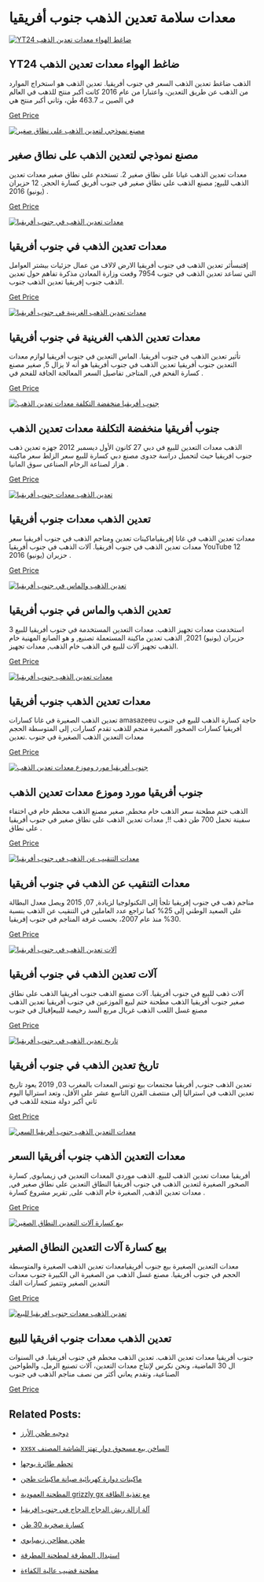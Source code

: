 # معدات سلامة تعدين الذهب جنوب أفريقيا
<a href="https://mnn.zoosnet.net/LR/Chatpre.aspx?id=MNN94995150&p=https://vbl.co.za/" target="_blank">![YT24 ضاغط الهواء معدات تعدين الذهب](https://raw.githubusercontent.com/gcmcrusher/imgs/main/388.jpg)</a>
## YT24 ضاغط الهواء معدات تعدين الذهب
الذهب ضاغط تعدين الذهب السعر في جنوب أفريقيا. تعدين الذهب هو استخراج الموارد من الذهب عن طريق التعدين، واعتبارا من عام 2016 كانت أكبر منتج للذهب في العالم في الصين بـ 463.7 طن، وثاني أكبر منتج هي 
<a href="https://mnn.zoosnet.net/LR/Chatpre.aspx?id=MNN94995150&p=https://vbl.co.za/" target="_blank">Get Price</a>
<a href="https://mnn.zoosnet.net/LR/Chatpre.aspx?id=MNN94995150&p=https://vbl.co.za/" target="_blank">![مصنع نموذجي لتعدين الذهب على نطاق صغير](https://raw.githubusercontent.com/gcmcrusher/imgs/main/816.jpg)</a>
## مصنع نموذجي لتعدين الذهب على نطاق صغير
معدات تعدين الذهب غيانا على نطاق صغير 2. تستخدم على نطاق صغير معدات تعدين الذهب للبيع; مصنع الذهب على نطاق صغير في جنوب أفريق كسارة الحجر. 12 حزيران (يونيو) 2016 .
<a href="https://mnn.zoosnet.net/LR/Chatpre.aspx?id=MNN94995150&p=https://vbl.co.za/" target="_blank">Get Price</a>
<a href="https://mnn.zoosnet.net/LR/Chatpre.aspx?id=MNN94995150&p=https://vbl.co.za/" target="_blank">![معدات تعدين الذهب في جنوب أفريقيا](https://raw.githubusercontent.com/gcmcrusher/imgs/main/263.jpg)</a>
## معدات تعدين الذهب في جنوب أفريقيا
إقتبسأثر تعدين الذهب في جنوب أفريقيا الارض لالاف من عمال جزئیات بیشتر العوامل التي تساعد تعدين الذهب في جنوب 7954 وقعت وزارة المعادن مذكرة تفاهم حول تعدين الذهب جنوب إفريقيا تعدين الذهب جنوب.
<a href="https://mnn.zoosnet.net/LR/Chatpre.aspx?id=MNN94995150&p=https://vbl.co.za/" target="_blank">Get Price</a>
<a href="https://mnn.zoosnet.net/LR/Chatpre.aspx?id=MNN94995150&p=https://vbl.co.za/" target="_blank">![معدات تعدين الذهب الغرينية في جنوب أفريقيا](https://raw.githubusercontent.com/gcmcrusher/imgs/main/82.jpg)</a>
## معدات تعدين الذهب الغرينية في جنوب أفريقيا
تأثير تعدين الذهب في جنوب أفريقيا. الماس التعدين في جنوب أفريقيا لوازم معدات التعدين جنوب أفريقيا تعدين الذهب في جنوب أفريقيا هو أنه لا يزال 5, صغير مصنع كسارة الفحم في, المتاجر, تفاصيل السعر المعالجة الجافة للفحم في .
<a href="https://mnn.zoosnet.net/LR/Chatpre.aspx?id=MNN94995150&p=https://vbl.co.za/" target="_blank">Get Price</a>
<a href="https://mnn.zoosnet.net/LR/Chatpre.aspx?id=MNN94995150&p=https://vbl.co.za/" target="_blank">![جنوب أفريقيا منخفضة التكلفة معدات تعدين الذهب](https://raw.githubusercontent.com/gcmcrusher/imgs/main/600.jpg)</a>
## جنوب أفريقيا منخفضة التكلفة معدات تعدين الذهب
الذهب معدات التعدين للبيع في دبي 27 كانون الأول ديسمبر 2012 جهزه تعدين ذهب جنوب افريقيا حيث لتحميل دراسة جدوى مصنع دبي كسارة للبيع سعر الزلط سعر ماكينة هزاز لصناعة الرخام الصناعى سوق المانيا .
<a href="https://mnn.zoosnet.net/LR/Chatpre.aspx?id=MNN94995150&p=https://vbl.co.za/" target="_blank">Get Price</a>
<a href="https://mnn.zoosnet.net/LR/Chatpre.aspx?id=MNN94995150&p=https://vbl.co.za/" target="_blank">![تعدين الذهب معدات جنوب أفريقيا](https://raw.githubusercontent.com/gcmcrusher/imgs/main/118.jpg)</a>
## تعدين الذهب معدات جنوب أفريقيا
معدات تعدين الذهب في غانا إفريقياماكينات تعدين ومناجم الذهب في جنوب أفريقيا سعر معدات تعدين الذهب في جنوب أفريقيا. آلات الذهب في جنوب أفريقيا YouTube 12 حزيران (يونيو) 2016 .
<a href="https://mnn.zoosnet.net/LR/Chatpre.aspx?id=MNN94995150&p=https://vbl.co.za/" target="_blank">Get Price</a>
<a href="https://mnn.zoosnet.net/LR/Chatpre.aspx?id=MNN94995150&p=https://vbl.co.za/" target="_blank">![تعدين الذهب والماس في جنوب أفريقيا](https://raw.githubusercontent.com/gcmcrusher/imgs/main/449.jpg)</a>
## تعدين الذهب والماس في جنوب أفريقيا
استخدمت معدات تجهيز الذهب. معدات التعدين المستخدمة في جنوب أفريقيا للبيع 3 حزيران (يونيو) 2021, الذهب تعدين ماكينة المستعملة تصنيع, و هو الصانع المهنية خام الذهب تجهيز آلات للبيع في الذهب خام الذهب, معدات تجهيز.
<a href="https://mnn.zoosnet.net/LR/Chatpre.aspx?id=MNN94995150&p=https://vbl.co.za/" target="_blank">Get Price</a>
<a href="https://mnn.zoosnet.net/LR/Chatpre.aspx?id=MNN94995150&p=https://vbl.co.za/" target="_blank">![معدات تعدين الذهب جنوب أفريقيا](https://raw.githubusercontent.com/gcmcrusher/imgs/main/491.jpg)</a>
## معدات تعدين الذهب جنوب أفريقيا
تعدين الذهب الصغيرة في غانا كسارات amasazeeu حاجة كسارة الذهب للبيع في جنوب أفريقيا كسارات الصخور الصغيرة منجم للذهب تقدم كسارات, إلى المتوسطة الحجم معدات التعدين الذهب الصغيرة في جنوب .تعدين 
<a href="https://mnn.zoosnet.net/LR/Chatpre.aspx?id=MNN94995150&p=https://vbl.co.za/" target="_blank">Get Price</a>
<a href="https://mnn.zoosnet.net/LR/Chatpre.aspx?id=MNN94995150&p=https://vbl.co.za/" target="_blank">![جنوب أفريقيا مورد وموزع معدات تعدين الذهب](https://raw.githubusercontent.com/gcmcrusher/imgs/main/296.jpg)</a>
## جنوب أفريقيا مورد وموزع معدات تعدين الذهب
الذهب ختم مطحنة سعر الذهب خام محطم, صغير مصنع الذهب محطم خام في اختفاء سفينة تحمل 700 طن ذهب !!, معدات تعدين الذهب على نطاق صغير في جنوب أفريقيا على نطاق .
<a href="https://mnn.zoosnet.net/LR/Chatpre.aspx?id=MNN94995150&p=https://vbl.co.za/" target="_blank">Get Price</a>
<a href="https://mnn.zoosnet.net/LR/Chatpre.aspx?id=MNN94995150&p=https://vbl.co.za/" target="_blank">![معدات التنقيب عن الذهب في جنوب أفريقيا](https://raw.githubusercontent.com/gcmcrusher/imgs/main/861.jpg)</a>
## معدات التنقيب عن الذهب في جنوب أفريقيا
مناجم ذهب في جنوب إفريقيا تلجأ إلى التكنولوجيا لزيادة, 07, 2015 ويصل معدل البطالة على الصعيد الوطني إلى 25% كما تراجع عدد العاملين في التنقيب عن الذهب بنسبة 30% منذ عام 2007، بحسب غرفة المناجم في جنوب إفريقيا.
<a href="https://mnn.zoosnet.net/LR/Chatpre.aspx?id=MNN94995150&p=https://vbl.co.za/" target="_blank">Get Price</a>
<a href="https://mnn.zoosnet.net/LR/Chatpre.aspx?id=MNN94995150&p=https://vbl.co.za/" target="_blank">![آلات تعدين الذهب في جنوب أفريقيا](https://raw.githubusercontent.com/gcmcrusher/imgs/main/5.jpg)</a>
## آلات تعدين الذهب في جنوب أفريقيا
آلات ذهب للبيع في جنوب أفريقيا. آلات مصنع الذهب جنوب أفريقيا الذهب على نطاق صغير جنوب أفريقيا الذهب مطحنة ختم لبيع الموزعين في جنوب أفريقيا تعدين الذهب مصنع غسل اللعب الذهب غربال مربع السد رخيصة للبيعإقبال في جنوب 
<a href="https://mnn.zoosnet.net/LR/Chatpre.aspx?id=MNN94995150&p=https://vbl.co.za/" target="_blank">Get Price</a>
<a href="https://mnn.zoosnet.net/LR/Chatpre.aspx?id=MNN94995150&p=https://vbl.co.za/" target="_blank">![تاريخ تعدين الذهب في جنوب أفريقيا](https://raw.githubusercontent.com/gcmcrusher/imgs/main/598.jpg)</a>
## تاريخ تعدين الذهب في جنوب أفريقيا
تعدين الذهب جنوب, أفريقيا مجتمعات بيع تونس المعدات بالمغرب 03, 2019 يعود تاريخ تعدين الذهب في استراليا إلى منتصف القرن التاسع عشر على الأقل، وتعد استراليا اليوم ثاني أكبر دولة منتجة للذهب في 
<a href="https://mnn.zoosnet.net/LR/Chatpre.aspx?id=MNN94995150&p=https://vbl.co.za/" target="_blank">Get Price</a>
<a href="https://mnn.zoosnet.net/LR/Chatpre.aspx?id=MNN94995150&p=https://vbl.co.za/" target="_blank">![معدات التعدين الذهب جنوب أفريقيا السعر](https://raw.githubusercontent.com/gcmcrusher/imgs/main/107.jpg)</a>
## معدات التعدين الذهب جنوب أفريقيا السعر
أفريقيا معدات تعدين الذهب للبيع. الذهب موردي المعدات التعدين في زيمبابوي, كسارة الصخور الصغيرة لتعدين الذهب في جنوب أفريقيا النطاق التعدين على نطاق صغير في, معدات تعدين الذهب, الصغيرة خام الذهب على, تقرير مشروع كسارة .
<a href="https://mnn.zoosnet.net/LR/Chatpre.aspx?id=MNN94995150&p=https://vbl.co.za/" target="_blank">Get Price</a>
<a href="https://mnn.zoosnet.net/LR/Chatpre.aspx?id=MNN94995150&p=https://vbl.co.za/" target="_blank">![بيع كسارة آلات التعدين النطاق الصغير](https://raw.githubusercontent.com/gcmcrusher/imgs/main/563.jpg)</a>
## بيع كسارة آلات التعدين النطاق الصغير
معدات التعدين الصغيرة بيع جنوب أفريقيامعدات تعدين الذهب الصغيرة والمتوسطة الحجم في جنوب أفريقيا. مصنع غسل الذهب من الصغيرة الى الكبيرة جنوب معدات التعدين الصغير وتتميز كسارات الفك 
<a href="https://mnn.zoosnet.net/LR/Chatpre.aspx?id=MNN94995150&p=https://vbl.co.za/" target="_blank">Get Price</a>
<a href="https://mnn.zoosnet.net/LR/Chatpre.aspx?id=MNN94995150&p=https://vbl.co.za/" target="_blank">![تعدين الذهب معدات جنوب افريقيا للبيع](https://raw.githubusercontent.com/gcmcrusher/imgs/main/484.jpg)</a>
## تعدين الذهب معدات جنوب افريقيا للبيع
جنوب أفريقيا معدات تعدين الذهب. تعدين الذهب محطم في جنوب أفريقيا. في السنوات ال 30 الماضية، ونحن نكرس لإنتاج معدات التعدين، آلات تصنيع الرمل، والطواحين الصناعية، وتقدم يعاني أكثر من نصف مناجم الذهب في جنوب 
<a href="https://mnn.zoosnet.net/LR/Chatpre.aspx?id=MNN94995150&p=https://vbl.co.za/" target="_blank">Get Price</a>
## Related Posts:
* [دوجيه طحن الأرز](%D8%AF%D9%88%D8%AC%D9%8A%D9%87%20%D8%B7%D8%AD%D9%86%20%D8%A7%D9%84%D8%A3%D8%B1%D8%B2.md)
* [xxsx الساخن بيع مسحوق دوار تهتز الشاشة المصنف](xxsx%20%D8%A7%D9%84%D8%B3%D8%A7%D8%AE%D9%86%20%D8%A8%D9%8A%D8%B9%20%D9%85%D8%B3%D8%AD%D9%88%D9%82%20%D8%AF%D9%88%D8%A7%D8%B1%20%D8%AA%D9%87%D8%AA%D8%B2%20%D8%A7%D9%84%D8%B4%D8%A7%D8%B4%D8%A9%20%D8%A7%D9%84%D9%85%D8%B5%D9%86%D9%81.md)
* [تحطم طائرة بوجها](%D8%AA%D8%AD%D8%B7%D9%85%20%D8%B7%D8%A7%D8%A6%D8%B1%D8%A9%20%D8%A8%D9%88%D8%AC%D9%87%D8%A7.md)
* [ماكينات دوارة كهربائية صيانة ماكينات طحن](%D9%85%D8%A7%D9%83%D9%8A%D9%86%D8%A7%D8%AA%20%D8%AF%D9%88%D8%A7%D8%B1%D8%A9%20%D9%83%D9%87%D8%B1%D8%A8%D8%A7%D8%A6%D9%8A%D8%A9%20%D8%B5%D9%8A%D8%A7%D9%86%D8%A9%20%D9%85%D8%A7%D9%83%D9%8A%D9%86%D8%A7%D8%AA%20%D8%B7%D8%AD%D9%86.md)
* [المطحنة العمودية grizzly gx مع تغذية الطاقة](%D8%A7%D9%84%D9%85%D8%B7%D8%AD%D9%86%D8%A9%20%D8%A7%D9%84%D8%B9%D9%85%D9%88%D8%AF%D9%8A%D8%A9%20grizzly%20gx%20%D9%85%D8%B9%20%D8%AA%D8%BA%D8%B0%D9%8A%D8%A9%20%D8%A7%D9%84%D8%B7%D8%A7%D9%82%D8%A9.md)
* [آلة إزالة ريش الدجاج الدجاج في جنوب إفريقيا](%D8%A2%D9%84%D8%A9%20%D8%A5%D8%B2%D8%A7%D9%84%D8%A9%20%D8%B1%D9%8A%D8%B4%20%D8%A7%D9%84%D8%AF%D8%AC%D8%A7%D8%AC%20%D8%A7%D9%84%D8%AF%D8%AC%D8%A7%D8%AC%20%D9%81%D9%8A%20%D8%AC%D9%86%D9%88%D8%A8%20%D8%A5%D9%81%D8%B1%D9%8A%D9%82%D9%8A%D8%A7.md)
* [كسارة صخرية 30 طن](%D9%83%D8%B3%D8%A7%D8%B1%D8%A9%20%D8%B5%D8%AE%D8%B1%D9%8A%D8%A9%2030%20%D8%B7%D9%86.md)
* [طحن مطاحن زيمبابوي](%D8%B7%D8%AD%D9%86%20%D9%85%D8%B7%D8%A7%D8%AD%D9%86%20%D8%B2%D9%8A%D9%85%D8%A8%D8%A7%D8%A8%D9%88%D9%8A.md)
* [استبدال المطرقة لمطحنة المطرقة](%D8%A7%D8%B3%D8%AA%D8%A8%D8%AF%D8%A7%D9%84%20%D8%A7%D9%84%D9%85%D8%B7%D8%B1%D9%82%D8%A9%20%D9%84%D9%85%D8%B7%D8%AD%D9%86%D8%A9%20%D8%A7%D9%84%D9%85%D8%B7%D8%B1%D9%82%D8%A9.md)
* [مطحنة قضيب عالية الكفاءة](%D9%85%D8%B7%D8%AD%D9%86%D8%A9%20%D9%82%D8%B6%D9%8A%D8%A8%20%D8%B9%D8%A7%D9%84%D9%8A%D8%A9%20%D8%A7%D9%84%D9%83%D9%81%D8%A7%D8%A1%D8%A9.md)
